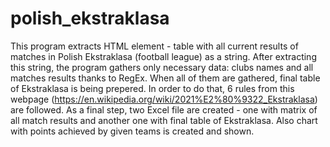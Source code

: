 # polish_ekstraklasa
This program extracts HTML element - table with all current results of matches in Polish Ekstraklasa (football league) as a string.
After extracting this string, the program gathers only necessary data: clubs names and all matches results thanks to RegEx.
When all of them are gathered, final table of Ekstraklasa is being prepered.
In order to do that, 6 rules from this webpage (https://en.wikipedia.org/wiki/2021%E2%80%9322_Ekstraklasa) are followed.
As a final step, two Excel file are created - one with matrix of all match results and another one with final table of Ekstraklasa.
Also chart with points achieved by given teams is created and shown.
